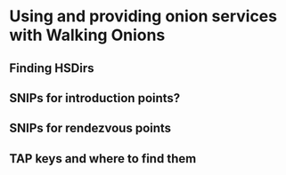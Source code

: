 # Using and providing onion services with Walking Onions

## Finding HSDirs

## SNIPs for introduction points?

## SNIPs for rendezvous points

## TAP keys and where to find them
